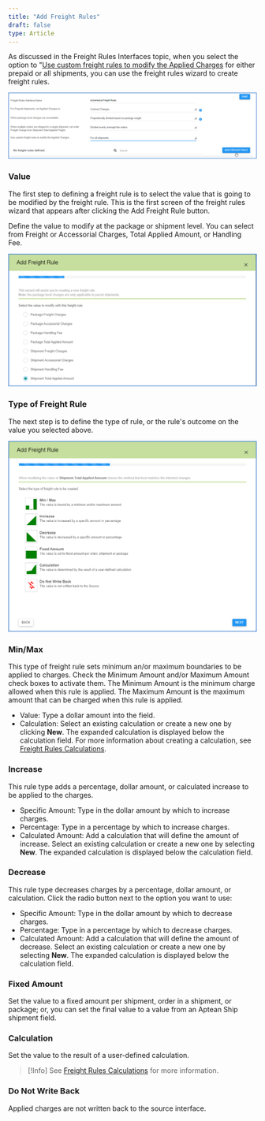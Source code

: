 ```yaml
---
title: "Add Freight Rules"
draft: false
type: Article
---
```


As discussed in the Freight Rules Interfaces topic, when you select the option to "[Use custom freight rules to modify the Applied Charges](freight-rules-interfaces.md) for either prepaid or all shipments, you can use the freight rules wizard to create freight rules.

![add-fr-rule](assets/images/add-fr-rule-1.png)

### Value


The first step to defining a freight rule is to select the value that is going to be modified by the freight rule. This is the first screen of the freight rules wizard that appears after clicking the Add Freight Rule button.

Define the value to modify at the package or shipment level. You can select from Freight or Accessorial Charges, Total Applied Amount, or Handling Fee.

![add-fr-rule](assets/images/add-fr-rule-2.png)

### Type of Freight Rule


The next step is to define the type of rule, or the rule's outcome on the value you selected above.

![add-fr-rule-3](assets/images/add-fr-rule-3.png)

### Min/Max


This type of freight rule sets minimum an/or maximum boundaries to be applied to charges. Check the Minimum Amount and/or Maximum Amount check boxes to activate them. The Minimum Amount is the minimum charge allowed when this rule is applied. The Maximum Amount is the maximum amount that can be charged when this rule is applied.
* Value: Type a dollar amount into the field.
* Calculation: Select an existing calculation or create a new one by clicking **New**. The expanded calculation is displayed below the calculation field. For more information about creating a calculation, see [Freight Rules Calculations](freight-rules-calculations.md).


### Increase


This rule type adds a percentage, dollar amount, or calculated increase to be applied to the charges.
* Specific Amount: Type in the dollar amount by which to increase charges.
* Percentage: Type in a percentage by which to increase charges.
* Calculated Amount: Add a calculation that will define the amount of increase. Select an existing calculation or create a new one by selecting **New**. The expanded calculation is displayed below the calculation field.


### Decrease


This rule type decreases charges by a percentage, dollar amount, or calculation. Click the radio button next to the option you want to use:
* Specific Amount: Type in the dollar amount by which to decrease charges.
* Percentage: Type in a percentage by which to decrease charges.
* Calculated Amount: Add a calculation that will define the amount of decrease. Select an existing calculation or create a new one by selecting **New**. The expanded calculation is displayed below the calculation field.


### Fixed Amount


Set the value to a fixed amount per shipment, order in a shipment, or package; or, you can set the final value to a value from an Aptean Ship shipment field.
### Calculation


Set the value to the result of a user-defined calculation.

>[!Info] See [Freight Rules Calculations](freight-rules-calculations.md) for more information.
### Do Not Write Back


Applied charges are not written back to the source interface.

